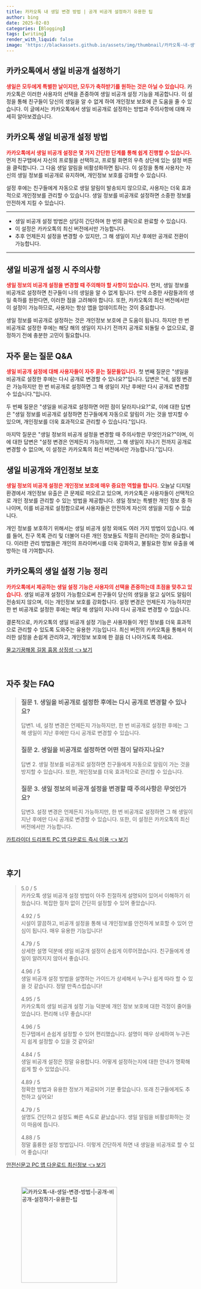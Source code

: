 ```yaml
---
title: 카카오톡 내 생일 변경 방법 | 공개 비공개 설정하기 유용한 팁
author: bing
date: 2025-02-03
categories: [Blogging]
tags: [writing]
render_with_liquid: false
image: 'https://blackassets.github.io/assets/img/thumbnail/카카오톡-내-생일-변경-방법-|-공개-비공개-설정하기-유용한-팁.webp'
---
```



<h2 id='카카오톡_생일비공개_설정'>카카오톡에서 생일 비공개 설정하기</h2>

<p><b><span style="color: #ee2323;">생일은 모두에게 특별한 날이지만, 모두가 축하받기를 원하는 것은 아닐 수 있습니다.</span></b> 카카오톡은 이러한 사용자의 선택을 존중하여 생일 비공개 설정 기능을 제공합니다. 이 설정을 통해 친구들이 당신의 생일을 알 수 없게 하여 개인정보 보호에 큰 도움을 줄 수 있습니다. 이 글에서는 카카오톡에서 생일 비공개로 설정하는 방법과 주의사항에 대해 자세히 알아보겠습니다.</p>

<h2 id='생일_비공개_설정_방법'>카카오톡 생일 비공개 설정 방법</h2>

<p><b><span style="color: #ee2323;">카카오톡에서 생일 비공개 설정은 몇 가지 간단한 단계를 통해 쉽게 진행할 수 있습니다.</span></b> 먼저 친구탭에서 자신의 프로필을 선택하고, 프로필 화면의 우측 상단에 있는 설정 버튼을 클릭합니다. 그 다음 생일 알림을 비활성화하면 됩니다. 이 설정을 통해 사용자는 자신의 생일 정보를 비공개로 유지하며, 개인정보 보호를 강화할 수 있습니다.</p>

<p>설정 후에는 친구들에게 자동으로 생일 알림이 발송되지 않으므로, 사용자는 더욱 효과적으로 개인정보를 관리할 수 있습니다. 생일 정보를 비공개로 설정하면 소중한 정보를 안전하게 지킬 수 있습니다.</p>

<hr />

<ul>
    <li>생일 비공개 설정 방법은 상당히 간단하며 한 번의 클릭으로 완료할 수 있습니다.</li>
    <li>이 설정은 카카오톡의 최신 버전에서만 가능합니다.</li>
    <li>추후 언제든지 설정을 변경할 수 있지만, 그 해 생일이 지난 후에만 공개로 전환이 가능합니다.</li>
</ul>

<hr />

<h2 id='생일_비공개_시_주의사항'>생일 비공개 설정 시 주의사항</h2>

<p><b><span style="color: #ee2323;">생일 정보의 비공개 설정을 변경할 때 주의해야 할 사항이 있습니다.</span></b> 먼저, 생일 정보를 비공개로 설정하면 친구들이 나의 생일을 알 수 없게 됩니다. 만약 소중한 사람들과의 생일 축하를 원한다면, 이러한 점을 고려해야 합니다. 또한, 카카오톡의 최신 버전에서만 이 설정이 가능하므로, 사용자는 항상 앱을 업데이트하는 것이 중요합니다.</p>

<p>생일 정보를 비공개로 설정하는 것은 개인정보 보호에 큰 도움이 됩니다. 하지만 한 번 비공개로 설정한 후에는 해당 해의 생일이 지나기 전까지 공개로 되돌릴 수 없으므로, 결정하기 전에 충분한 고민이 필요합니다.</p>

<h2 id='자주묻는질문'>자주 묻는 질문 Q&A</h2>

<p><b><span style="color: #ee2323;">생일 비공개 설정에 대해 사용자들이 자주 묻는 질문들입니다.</span></b> 첫 번째 질문은 "생일을 비공개로 설정한 후에는 다시 공개로 변경할 수 있나요?"입니다. 답변은 "네, 설정 변경은 가능하지만 한 번 비공개로 설정하면 그 해 생일이 지난 후에만 다시 공개로 변경할 수 있습니다."입니다.</p>

<p>두 번째 질문은 "생일을 비공개로 설정하면 어떤 점이 달라지나요?"로, 이에 대한 답변은 "생일 정보를 비공개로 설정하면 친구들에게 자동으로 알림이 가는 것을 방지할 수 있으며, 개인정보를 더욱 효과적으로 관리할 수 있습니다."입니다.</p>

<p>마지막 질문은 "생일 정보의 비공개 설정을 변경할 때 주의사항은 무엇인가요?"이며, 이에 대한 답변은 "설정 변경은 언제든지 가능하지만, 그 해 생일이 지나기 전까지 공개로 변경할 수 없으며, 이 설정은 카카오톡의 최신 버전에서만 가능합니다."입니다.</p>

<h2 id='생일비공개_와_개인정보_보호'>생일 비공개와 개인정보 보호</h2>

<p><b><span style="color: #ee2323;">생일 정보의 비공개 설정은 개인정보 보호에 매우 중요한 역할을 합니다.</span></b> 오늘날 디지털 환경에서 개인정보 유출은 큰 문제로 떠오르고 있으며, 카카오톡은 사용자들이 선택적으로 개인 정보를 관리할 수 있는 방법을 제공합니다. 생일 정보는 특별한 개인 정보 중 하나이며, 이를 비공개로 설정함으로써 사용자들은 안전하게 자신의 생일을 지킬 수 있습니다.</p>

<p>개인 정보를 보호하기 위해서는 생일 비공개 설정 외에도 여러 가지 방법이 있습니다. 예를 들어, 친구 목록 관리 및 더불어 다른 개인 정보들도 적절히 관리하는 것이 중요합니다. 이러한 관리 방법들은 개인의 프라이버시를 더욱 강화하고, 불필요한 정보 유출을 예방하는 데 기여합니다.</p>

<h2 id='카카오톡_기능_정리'>카카오톡의 생일 설정 기능 정리</h2>

<p><b><span style="color: #ee2323;">카카오톡에서 제공하는 생일 설정 기능은 사용자의 선택을 존중하는데 초점을 맞추고 있습니다.</span></b> 생일 비공개 설정이 가능함으로써 친구들이 당신의 생일을 알고 싶어도 알림이 전송되지 않으며, 이는 개인정보 보호를 강화합니다. 설정 변경은 언제든지 가능하지만 한 번 비공개로 설정한 후에는 해당 해 생일이 지나야 다시 공개로 변경할 수 있습니다.</p>

<p>결론적으로, 카카오톡의 생일 비공개 설정 기능은 사용자들이 개인 정보를 더욱 효과적으로 관리할 수 있도록 도와주는 유용한 기능입니다. 최신 버전의 카카오톡을 통해서 이러한 설정을 손쉽게 관리하고, 개인정보 보호에 한 걸음 더 나아가도록 하세요.</p>


<p><a class="click-button" title="물고기꿈해몽 길몽 흉몽 상징성" href="https://blackassets.github.io/posts/%EB%AC%BC%EA%B3%A0%EA%B8%B0%EA%BF%88%ED%95%B4%EB%AA%BD-%EA%B8%B8%EB%AA%BD-%ED%9D%89%EB%AA%BD-%EC%83%81%EC%A7%95%EC%84%B1/" rel="dofollow">물고기꿈해몽 길몽 흉몽 상징성 👈 보기</a></p><br>
<h2 id='자주_찾는_FAQ'>자주 찾는 FAQ</h2>
<div itemscope="" itemtype="https://schema.org/FAQPage">
<blockquote>
<div itemscope="" itemprop="mainEntity" itemtype="https://schema.org/Question">
<h3 itemprop="name">질문 1. 생일을 비공개로 설정한 후에는 다시 공개로 변경할 수 있나요?</h3>
<div itemscope="" itemprop="acceptedAnswer" itemtype="https://schema.org/Answer">
<span itemprop="text">
<p>답변1. 네, 설정 변경은 언제든지 가능하지만, 한 번 비공개로 설정한 후에는 그 해 생일이 지난 후에만 다시 공개로 변경할 수 있습니다.</p>
</span>
</div>
</div>
<div itemscope="" itemprop="mainEntity" itemtype="https://schema.org/Question">
<h3 itemprop="name">질문 2. 생일을 비공개로 설정하면 어떤 점이 달라지나요?</h3>
<div itemscope="" itemprop="acceptedAnswer" itemtype="https://schema.org/Answer">
<span itemprop="text">
<p>답변 2. 생일 정보를 비공개로 설정하면 친구들에게 자동으로 알림이 가는 것을 방지할 수 있습니다. 또한, 개인정보를 더욱 효과적으로 관리할 수 있습니다.</p>
</span>
</div>
</div>
<div itemscope="" itemprop="mainEntity" itemtype="https://schema.org/Question">
<h3 itemprop="name">질문 3. 생일 정보의 비공개 설정을 변경할 때 주의사항은 무엇인가요?</h3>
<div itemscope="" itemprop="acceptedAnswer" itemtype="https://schema.org/Answer">
<span itemprop="text">
<p>답변3. 설정 변경은 언제든지 가능하지만, 한 번 비공개로 설정하면 그 해 생일이 지난 후에만 다시 공개로 변경할 수 있습니다. 또한, 이 설정은 카카오톡의 최신 버전에서만 가능합니다.</p>
</span>
</div>
</div>
</blockquote>
</div>
<p><a class="click-button" title="카트라이더 드리프트 PC 앱 다운로드 즉시 이용" href="https://blackassets.github.io/posts/%EC%B9%B4%ED%8A%B8%EB%9D%BC%EC%9D%B4%EB%8D%94-%EB%93%9C%EB%A6%AC%ED%94%84%ED%8A%B8-PC-%EC%95%B1-%EB%8B%A4%EC%9A%B4%EB%A1%9C%EB%93%9C-%EC%A6%89%EC%8B%9C-%EC%9D%B4%EC%9A%A9/" rel="dofollow">카트라이더 드리프트 PC 앱 다운로드 즉시 이용 👈 보기</a></p><br>
<h2 id='후기'>후기</h2>
<div itemscope itemtype="https://schema.org/Product">
  <blockquote>
  <div itemprop="review" itemscope itemtype="https://schema.org/Review">
      <div itemprop="reviewRating" itemscope itemtype="https://schema.org/Rating"> <span itemprop="ratingValue">5.0</span> / <span itemprop="bestRating">5</span> </div>
      <span itemprop="reviewBody">카카오톡 생일 비공개 설정 방법이 아주 친절하게 설명되어 있어서 이해하기 쉬웠습니다. 복잡한 절차 없이 간단히 설정할 수 있어 좋았습니다.</span>
  </div>
  <br>
  <div itemprop="review" itemscope itemtype="https://schema.org/Review">
      <div itemprop="reviewRating" itemscope itemtype="https://schema.org/Rating"> <span itemprop="ratingValue">4.92</span> / <span itemprop="bestRating">5</span> </div>
      <span itemprop="reviewBody">시설이 깔끔하고, 비공개 설정을 통해 내 개인정보를 안전하게 보호할 수 있어 안심이 됩니다. 매우 유용한 기능입니다!</span>
  </div>
  <br>
  <div itemprop="review" itemscope itemtype="https://schema.org/Review">
      <div itemprop="reviewRating" itemscope itemtype="https://schema.org/Rating"> <span itemprop="ratingValue">4.79</span> / <span itemprop="bestRating">5</span> </div>
      <span itemprop="reviewBody">상세한 설명 덕분에 생일 비공개 설정이 손쉽게 이루어졌습니다. 친구들에게 생일이 알려지지 않아서 좋습니다.</span>
  </div>
  <br>
  <div itemprop="review" itemscope itemtype="https://schema.org/Review">
      <div itemprop="reviewRating" itemscope itemtype="https://schema.org/Rating"> <span itemprop="ratingValue">4.96</span> / <span itemprop="bestRating">5</span> </div>
      <span itemprop="reviewBody">생일 비공개 설정 방법을 설명하는 가이드가 상세해서 누구나 쉽게 따라 할 수 있을 것 같습니다. 정말 만족스럽습니다!</span>
  </div>
  <br>
  <div itemprop="review" itemscope itemtype="https://schema.org/Review">
      <div itemprop="reviewRating" itemscope itemtype="https://schema.org/Rating"> <span itemprop="ratingValue">4.95</span> / <span itemprop="bestRating">5</span> </div>
      <span itemprop="reviewBody">카카오톡의 생일 비공개 설정 기능 덕분에 개인 정보 보호에 대한 걱정이 줄어들었습니다. 편리해 너무 좋습니다!</span>
  </div>
  <br>
  <div itemprop="review" itemscope itemtype="https://schema.org/Review">
      <div itemprop="reviewRating" itemscope itemtype="https://schema.org/Rating"> <span itemprop="ratingValue">4.96</span> / <span itemprop="bestRating">5</span> </div>
      <span itemprop="reviewBody">친구탭에서 손쉽게 설정할 수 있어 편리했습니다. 설명이 매우 상세하여 누구든지 쉽게 설정할 수 있을 것 같아요!</span>
  </div>
  <br>
  <div itemprop="review" itemscope itemtype="https://schema.org/Review">
      <div itemprop="reviewRating" itemscope itemtype="https://schema.org/Rating"> <span itemprop="ratingValue">4.84</span> / <span itemprop="bestRating">5</span> </div>
      <span itemprop="reviewBody">생일 비공개 설정은 정말 유용합니다. 어떻게 설정하는지에 대한 안내가 명확해 쉽게 할 수 있었습니다.</span>
  </div>
  <br>
  <div itemprop="review" itemscope itemtype="https://schema.org/Review">
      <div itemprop="reviewRating" itemscope itemtype="https://schema.org/Rating"> <span itemprop="ratingValue">4.89</span> / <span itemprop="bestRating">5</span> </div>
      <span itemprop="reviewBody">정확한 방법과 유용한 정보가 제공되어 기분 좋았습니다. 또래 친구들에게도 추천하고 싶어요!</span>
  </div>
  <br>
  <div itemprop="review" itemscope itemtype="https://schema.org/Review">
      <div itemprop="reviewRating" itemscope itemtype="https://schema.org/Rating"> <span itemprop="ratingValue">4.79</span> / <span itemprop="bestRating">5</span> </div>
      <span itemprop="reviewBody">설명도 간단하고 설정도 빠른 속도로 끝났습니다. 생일 알림을 비활성화하는 것이 마음에 듭니다.</span>
  </div>
  <br>
  <div itemprop="review" itemscope itemtype="https://schema.org/Review">
      <div itemprop="reviewRating" itemscope itemtype="https://schema.org/Rating"> <span itemprop="ratingValue">4.88</span> / <span itemprop="bestRating">5</span> </div>
      <span itemprop="reviewBody">정말 훌륭한 설정 방법입니다. 이렇게 간단하게 하면 내 생일을 비공개로 할 수 있어 좋습니다!</span>
  </div>
  </blockquote>
</div>
<p><a class="click-button" title="안전신문고 PC 앱 다운로드 최신정보" href="https://blackassets.github.io/posts/%EC%95%88%EC%A0%84%EC%8B%A0%EB%AC%B8%EA%B3%A0-PC-%EC%95%B1-%EB%8B%A4%EC%9A%B4%EB%A1%9C%EB%93%9C-%EC%B5%9C%EC%8B%A0%EC%A0%95%EB%B3%B4/" rel="dofollow">안전신문고 PC 앱 다운로드 최신정보 👈 보기</a></p><br>
<figure class="image"><img src="https://blackassets.github.io/assets/img/thumbnail/카카오톡-내-생일-변경-방법-|-공개-비공개-설정하기-유용한-팁.webp" alt="카카오톡-내-생일-변경-방법-|-공개-비공개-설정하기-유용한-팁" width="256" height="256"></figure>